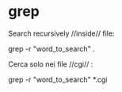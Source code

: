 # grep

Search recursively //inside// file:

  grep -r "word_to_search" .


Cerca solo nei file //cgi// :

  grep -r "word_to_search" *.cgi

